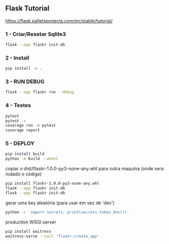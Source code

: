 ## Flask Tutorial
https://flask.palletsprojects.com/en/stable/tutorial/

### 1 - Criar/Resetar Sqlite3
```bash
flask --app flaskr init-db
```

### 2 - Install
```bash
pip install -e .
```

### 3 - RUN DEBUG
```bash
flask --app flaskr run --debug
```

### 4 - Testes
```bash
pytest
pytest -v
coverage run -m pytest
coverage report
```

### 5 - DEPLOY
```bash
pip install build
python -m build --wheel
```
copiar o dist/flaskr-1.0.0-py3-none-any.whl para outra maquina (onde sera rodado o código)
```bash
pip install flaskr-1.0.0-py3-none-any.whl
flask --app flaskr init-db
flask --app flaskr init-db
```
gerar uma key aleatória (para usar em vez de 'dev')
```bash
python -c 'import secrets; print(secrets.token_hex())'
```
production WSGI server
```bash
pip install waitress
waitress-serve --call 'flaskr:create_app'
```